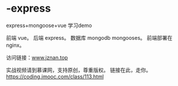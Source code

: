 # -express
express+mongoose+vue   学习demo


前端   vue。
后端   express。
数据库 mongodb   mongooses。
前端部署在  nginx。

访问链接：www.jznan.top


实战视频请到慕课网，支持原创，尊重版权。
链接在此，走你。
https://coding.imooc.com/class/113.html

